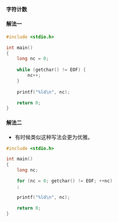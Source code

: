 #### 字符计数

#### 解法一
```C
#include <stdio.h>

int main()
{
    long nc = 0;
    
    while (getchar() != EOF) {
        nc++;
    }
    
    printf("%ld\n", nc);

    return 0;
}
```

#### 解法二
* 有时候类似这种写法会更为优雅。
```C
#include <stdio.h>

int main()
{
	long nc;

	for (nc = 0; getchar() != EOF; ++nc)
	;

	printf("%ld\n", nc);

	return 0;
}
```
